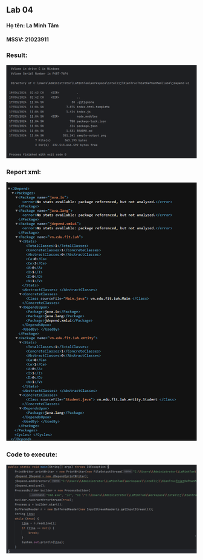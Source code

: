 ## Lab 04

#### Họ tên: La Minh Tâm

#### MSSV: 21023911

### Result:

![BCEL](images/terminal_result.png)

### Report xml:

![report](images/xml_report.png)

### Code to execute:

![code_to_execute](images/executeByCode.png)
